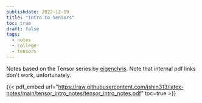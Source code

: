 ```yaml
---
publishdate: 2022-12-19
title: "Intro to Tensors"
toc: true
draft: false
tags:
  - notes
  - college
  - tensors
---
```


Notes based on the Tensor series by [eigenchris](https://www.youtube.com/playlist?list=PLJHszsWbB6hrkmmq57lX8BV-o-YIOFsiG). Note that internal pdf links don't work, unfortunately.

{{< pdf_embed url="https://raw.githubusercontent.com/jshin313/latex-notes/main/tensor_intro_notes/tensor_intro_notes.pdf" toc=true >}}
